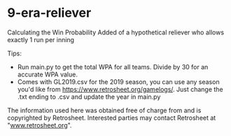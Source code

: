 # 9-era-reliever
Calculating the Win Probability Added of a hypothetical reliever who allows exactly 1 run per inning

Tips:
- Run main.py to get the total WPA for all teams. Divide by 30 for an accurate WPA value.
- Comes with GL2019.csv for the 2019 season, you can use any season you'd like from https://www.retrosheet.org/gamelogs/. Just change the .txt ending to .csv and update the year in main.py


The information used here was obtained free of charge from and is copyrighted by Retrosheet.  Interested parties may contact Retrosheet at "www.retrosheet.org".
